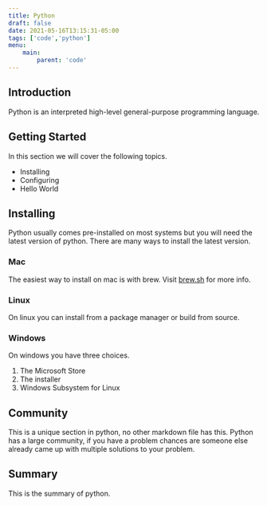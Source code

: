 ```yaml
---
title: Python
draft: false
date: 2021-05-16T13:15:31-05:00
tags: ['code','python']
menu:
    main:
        parent: 'code'
---
```


## Introduction

Python is an interpreted high-level general-purpose programming language.

## Getting Started

In this section we will cover the following topics.

* Installing
* Configuring
* Hello World

## Installing 

Python usually comes pre-installed on most systems but you will need the latest version
of python. There are many ways to install the latest version.

### Mac

The easiest way to install on mac is with brew. Visit [brew.sh](https://docs.brew.sh/Homebrew-and-Python#python-3x)
for more info.

### Linux

On linux you can install from a package manager or build from source.

### Windows

On windows you have three choices.

1. The Microsoft Store
2. The installer
3. Windows Subsystem for Linux

## Community

This is a unique section in python, no other markdown file has this. Python has a large
community, if you have a problem chances are someone else already came up with multiple
solutions to your problem.

## Summary

This is the summary of python.

